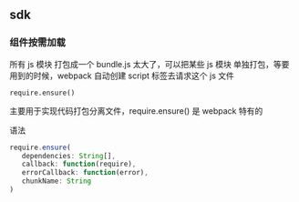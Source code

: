 ## sdk

### 组件按需加载

所有 js 模块 打包成一个 bundle.js 太大了，可以把某些 js 模块 单独打包，等要用到的时候，webpack 自动创建 script 标签去请求这个 js 文件

`require.ensure()`

主要用于实现代码打包分离文件，require.ensure() 是 webpack 特有的

语法
```js
require.ensure(
   dependencies: String[],
   callback: function(require),
   errorCallback: function(error),
   chunkName: String
)
```

